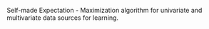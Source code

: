 
 Self-made Expectation - Maximization algorithm for univariate and multivariate data sources for learning.
